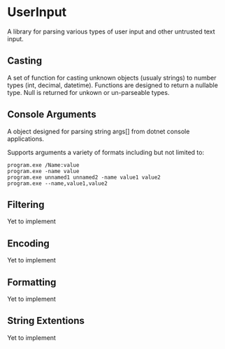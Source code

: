 ﻿# UserInput

A library for parsing various types of user input and other untrusted text input.

## Casting
A set of function for casting unknown objects (usualy strings) to number types (int, decimal, datetime). Functions are designed to return a nullable type. Null is returned for unkown or un-parseable types.

## Console Arguments
A object designed for parsing string args[] from dotnet console applications.

Supports arguments a variety of formats including but not limited to:

```
program.exe /Name:value
program.exe -name value
program.exe unnamed1 unnamed2 -name value1 value2
program.exe --name,value1,value2
```

## Filtering
Yet to implement

## Encoding
Yet to implement

## Formatting
Yet to implement

## String Extentions
Yet to implement